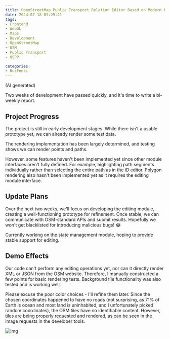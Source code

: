 ```yaml
---
title: OpenStreetMap Public Transport Relation Editor Based on Modern Frontend Tech Stack - Weekly Report#1
date: 2024-07-18 09:25:21
tags:
- Frontend
- WebGL
- Maps
- Development
- OpenStreetMap
- OSM
- Public Transport
- OSPP

categories:
- BusFensi
---
```


(AI generated)

Two weeks of development have passed quickly, and it's time to write a bi-weekly report.

## Project Progress

The project is still in early development stages. While there isn't a usable prototype yet, we can already render some test data.

The rendering implementation has been largely determined, and testing shows we can render points and paths.

However, some features haven't been implemented yet since other module interfaces aren't fully defined. For example, highlighting path segments individually rather than selecting the entire path as in the iD editor. Polygon rendering also hasn't been implemented yet as it requires the editing module interface.

## Update Plans

Over the next two weeks, we'll focus on developing the editing module, creating a well-functioning prototype for refinement. Once stable, we can communicate with OSM-standard APIs and submit results. Hopefully we won't get blacklisted for introducing malicious bugs! 😂

Currently working on the state management module, hoping to provide stable support for editing.

## Demo Effects

Our code can't perform any editing operations yet, nor can it directly render XML or JSON from the OSM website. Therefore, I manually constructed a few points for basic rendering tests. Background tile functionality was also tested and is working well.

Please excuse the poor color choices - I'll refine them later. Since the chosen coordinates happened to have no roads (not surprising, as 71% of Earth is ocean and most land is uninhabited, and I unfortunately picked random coordinates), the OSM tiles have no identifiable content. However, tiles are being properly requested and rendered, as can be seen in the image requests in the developer tools.

![img](/weekly-post-busfensi-1/2024-07-18/screenshot.png)
